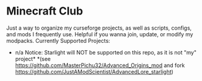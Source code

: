 # Minecraft Club
Just a way to organize my curseforge projects, as well as scripts, configs, and mods I frequently use. 
Helpful if you wanna join, update, or modify my modpacks.
Currently Supported Projects:
  - n/a
Notice: Starlight will NOT be supported on this repo, as it is not "my" project*
  *(see https://github.com/MasterPichu32/Advanced_Origins_mod and fork https://github.com/JustAModScientist/AdvancedLore_starlight)
